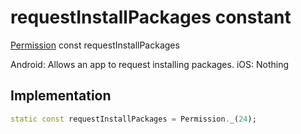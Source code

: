 


# requestInstallPackages constant







[Permission](../../zego_uikit_prebuilt_live_audio_room/Permission-class.md) const requestInstallPackages
  




<p>Android: Allows an app to request installing packages.
iOS: Nothing</p>



## Implementation

```dart
static const requestInstallPackages = Permission._(24);
```







